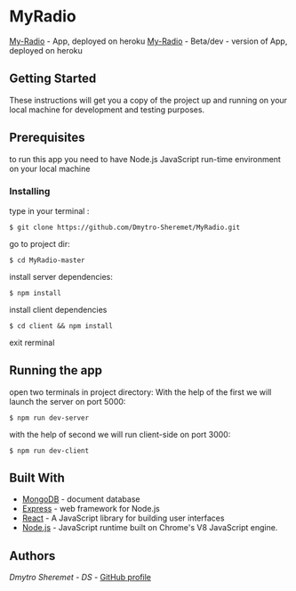 # MyRadio
 [My-Radio](https://my-online-radio.herokuapp.com/) - App, deployed on heroku
 [My-Radio](https://my-online-radio-dev.herokuapp.com/) - Beta/dev - version of App, deployed on heroku

## Getting Started

These instructions will get you a copy of the project up 
and running on your local machine for development and testing purposes. 

## Prerequisites

to run this app you need to have
Node.js JavaScript run-time environment on your local machine


### Installing

type in your terminal :
```
$ git clone https://github.com/Dmytro-Sheremet/MyRadio.git
```
go to project dir:
```
$ cd MyRadio-master
```
install server dependencies:
```
$ npm install
```
install client dependencies
```
$ cd client && npm install
```
exit rerminal


## Running the app

open two terminals in project <my-radio> directory:
With the help of the first we will launch the server on port 5000:
```
$ npm run dev-server
```
with the help of second we will run client-side on port 3000:
```
$ npm run dev-client
```
  
  
## Built With
* [MongoDB](https://www.mongodb.com/) - document database
* [Express](https://expressjs.com/) - web framework for Node.js
* [React](https://reactjs.org/) - A JavaScript library for building user interfaces
* [Node.js](https://nodejs.org/uk/) - JavaScript runtime built on Chrome's V8 JavaScript engine.



## Authors
*Dmytro Sheremet - DS* - [GitHub profile](https://github.com/Dmytro-Sheremet/)
